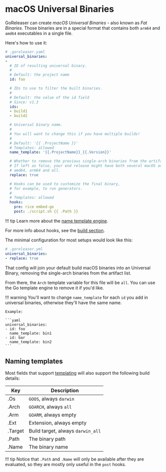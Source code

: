 # macOS Universal Binaries

GoReleaser can create _macOS Universal Binaries_ - also known as _Fat Binaries_.
Those binaries are in a special format that contains both `arm64` and `amd64`
executables in a single file.

Here's how to use it:

```yaml
# .goreleaser.yaml
universal_binaries:
-
  # ID of resulting universal binary.
  #
  # Default: the project name
  id: foo

  # IDs to use to filter the built binaries.
  #
  # Default: the value of the id field
  # Since: v1.3
  ids:
  - build1
  - build2

  # Universal binary name.
  #
  # You will want to change this if you have multiple builds!
  #
  # Default: '{{ .ProjectName }}'
  # Templates: allowed
  name_template: '{{.ProjectName}}_{{.Version}}'

  # Whether to remove the previous single-arch binaries from the artifact list.
  # If left as false, your end release might have both several macOS archives:
  # amd64, arm64 and all.
  replace: true

  # Hooks can be used to customize the final binary,
  # for example, to run generators.
  #
  # Templates: allowed
  hooks:
    pre: rice embed-go
    post: ./script.sh {{ .Path }}
```

!!! tip
    Learn more about the [name template engine](/customization/templates/).

For more info about hooks, see the [build section](/customization/build/#build-hooks).

The minimal configuration for most setups would look like this:
```yaml
# .goreleaser.yml
universal_binaries:
- replace: true
```

That config will join your default build macOS binaries into an Universal Binary,
removing the single-arch binaries from the artifact list.

From there, the `Arch` template variable for this file will be `all`.
You can use the Go template engine to remove it if you'd like.

!!! warning
    You'll want to change `name_template` for each `id` you add in universal
    binaries, otherwise they'll have the same name.

    Example:

    ```yaml
    universal_binaries:
    - id: foo
      name_template: bin1
    - id: bar
      name_template: bin2
    ```

## Naming templates

Most fields that support [templating](/customization/templates/) will also
support the following build details:

<!-- to format the tables, use: https://tabletomarkdown.com/format-markdown-table/ -->

Key    |Description
-------|---------------------------------
.Os    |`GOOS`, always `darwin`
.Arch  |`GOARCH`, always `all`
.Arm   |`GOARM`, always empty
.Ext   |Extension, always empty
.Target|Build target, always `darwin_all`
.Path  |The binary path
.Name  |The binary name

!!! tip
    Notice that `.Path` and `.Name` will only be available after they are
    evaluated, so they are mostly only useful in the `post` hooks.
